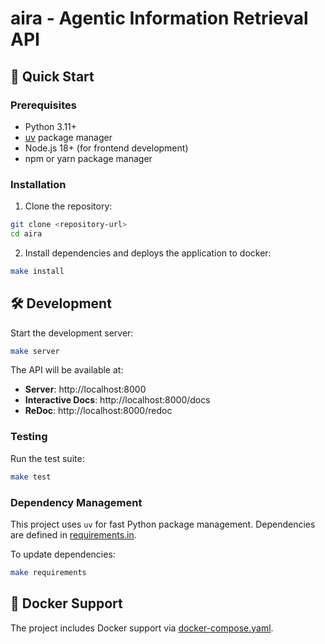 # aira - Agentic Information Retrieval API

## 🚀 Quick Start

### Prerequisites

- Python 3.11+
- [uv](https://docs.astral.sh/uv/) package manager
- Node.js 18+ (for frontend development)
- npm or yarn package manager

### Installation

1. Clone the repository:

```bash
git clone <repository-url>
cd aira
```

2. Install dependencies and deploys the application to docker:

```bash
make install
```

## 🛠️ Development

Start the development server:

```bash
make server
```

The API will be available at:

- **Server**: http://localhost:8000
- **Interactive Docs**: http://localhost:8000/docs
- **ReDoc**: http://localhost:8000/redoc

### Testing

Run the test suite:

```bash
make test
```

### Dependency Management

This project uses `uv` for fast Python package management. Dependencies are defined in [requirements.in](requirements.in).

To update dependencies:

```bash
make requirements
```

## 🐳 Docker Support

The project includes Docker support via [docker-compose.yaml](docker-compose.yaml).
